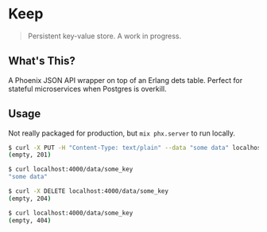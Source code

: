 # Keep
> Persistent key-value store. A work in progress.

## What's This?
A Phoenix JSON API wrapper on top of an Erlang dets table. Perfect for stateful microservices when Postgres is overkill.

## Usage
Not really packaged for production, but `mix phx.server` to run locally.

```bash
$ curl -X PUT -H "Content-Type: text/plain" --data "some data" localhost:4000/data/some_key
(empty, 201)

$ curl localhost:4000/data/some_key
"some data"

$ curl -X DELETE localhost:4000/data/some_key
(empty, 204)

$ curl localhost:4000/data/some_key
(empty, 404)
```
